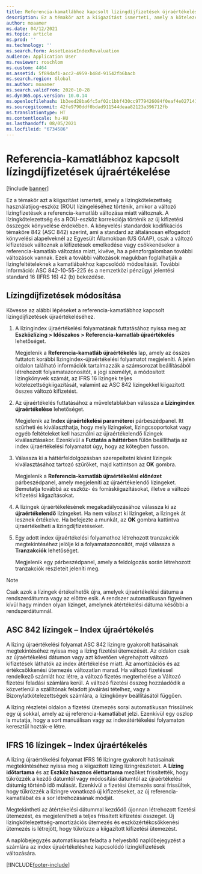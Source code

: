 ```yaml
---
title: Referencia-kamatlábhoz kapcsolt lízingdíjfizetések újraértékelése
description: Ez a témakör azt a kiigazítást ismerteti, amely a kötelezettség használatijog-eszköz (ROU) lízingeléséhez történik, amikor a változó lízingfizetések a referencia-kamatláb változása miatt változnak.
author: moaamer
ms.date: 04/12/2021
ms.topic: article
ms.prod: ''
ms.technology: ''
ms.search.form: AssetLeaseIndexRevaluation
audience: Application User
ms.reviewer: roschlom
ms.custom: 4464
ms.assetid: 5f89daf1-acc2-4959-b48d-91542fb6bacb
ms.search.region: Global
ms.author: moaamer
ms.search.validFrom: 2020-10-28
ms.dyn365.ops.version: 10.0.14
ms.openlocfilehash: 1b3eed28ba6fc5af02c1bbf430cc9779426084f0eaf4e027141bbdd18a70dde4
ms.sourcegitcommit: 42fe9790ddf0bdad911544deaa82123a396712fb
ms.translationtype: HT
ms.contentlocale: hu-HU
ms.lasthandoff: 08/05/2021
ms.locfileid: "6734586"
---
```

# <a name="revalue-lease-payments-that-are-linked-to-an-index-rate"></a>Referencia-kamatlábhoz kapcsolt lízingdíjfizetések újraértékelése

[!include [banner](../includes/banner.md)]

Ez a témakör azt a kiigazítást ismerteti, amely a lízingkötelezettség használatijog-eszköz (ROU) lízingeléséhez történik, amikor a változó lízingfizetések a referencia-kamatláb változása miatt változnak. A lízingkötelezettség és a ROU-eszköz korrekciója történik az új kifizetési összegek könyvelése érdekében. A könyvelési standardok kodifikációs témaköre 842 (ASC 842) szerint, ami a standard az általánosan elfogadott könyvelési alapelveknél az Egyesült Államokban (US GAAP), csak a változó kifizetések változnak a kifizetések emelkedése vagy csökkenésekor a referencia-kamatláb változása miatt, kivéve, ha a pénzforgalomban további változások vannak. Ezek a további változások magukban foglalhatják a lízingfeltételeknek a kamatlábakhoz kapcsolódó módosítását. További információ: ASC 842-10-55-225 és a nemzetközi pénzügyi jelentési standard 16 (IFRS 16) 42 (b) bekezdése.

## <a name="adjust-lease-payments"></a>Lízingdíjfizetések módosítása

Kövesse az alábbi lépéseket a referencia-kamatlábhoz kapcsolt lízingdíjfizetések újraértékeléséhez.

1. A lízingindex újraértékelési folyamatának futtatásához nyissa meg az **Eszközlízing \> Időszakos \> Referencia-kamatláb újraértékelés** lehetőséget.

    Megjelenik a **Referencia-kamatláb újraértékelés** lap, amely az összes futtatott korábbi lízingindex-újraértékelési folyamatot megjeleníti. A jelen oldalon található információk tartalmazzák a számsorozat beállításából létrehozott folyamatazonosítót, a jogi személyt, a módosított lízingkönyvek számát, az IFRS 16 lízingek teljes kötelezettségkiigazítását, valamint az ASC 842 lízingekkel kiigazított összes változó kifizetést.

2. Az újraértékelés futtatásához a műveletablakban válassza a **Lízingindex újraértékelése** lehetőséget.

    Megjelenik az **Index újraértékelési paraméterei** párbeszédpanel. Itt szűrheti és kiválaszthatja, hogy mely lízingeket, lízingcsoportokat vagy egyéb feltételeket kell használni az újraértékelendő lízingek kiválasztásakor. Ezenkívül a **Futtatás a háttérben** fülön beállíthatja az index újraértékelési folyamatot úgy, hogy az kötegben fusson.

4. Válassza ki a háttérfeldolgozásban szerepeltetni kívánt lízingek kiválasztásához tartozó szűrőket, majd kattintson az **OK** gombra.

    Megjelenik a **Referencia-kamatláb újraértékelési előnézet** párbeszédpanel, amely megjeleníti az újraértékelendő lízingeket. Bemutatja továbbá az eszköz- és forráskiigazításokat, illetve a változó kifizetési kiigazításokat.
    
5. A lízingek újraértékelésének megakadályozásához válassza ki az **újraértékelendő** lízingeket. Ha nem választ ki lízingeket, a lízingek át lesznek értékelve. Ha befejezte a munkát, az **OK** gombra kattintva újraértékelheti a lízingdíjfizetéseket.
6. Egy adott index újraértékelési folyamathoz létrehozott tranzakciók megtekintéséhez jelölje ki a folyamatazonosítót, majd válassza a **Tranzakciók** lehetőséget.

    Megjelenik egy párbeszédpanel, amely a feldolgozás során létrehozott tranzakciók részleteit jeleníti meg.

> [!NOTE]
> Csak azok a lízingek értékelhetők újra, amelyek újraértékelési dátuma a rendszerdátumra vagy az előttre esik. A rendszer automatikusan figyelmen kívül hagy minden olyan lízinget, amelynek átértékelési dátuma későbbi a rendszerdátumnál.

## <a name="asc-842-leases--index-revaluation"></a>ASC 842 lízingek – Index újraértékelés

A lízing újraértékelési folyamat ASC 842 lízingre gyakorolt hatásainak megtekintéséhez nyissa meg a lízing fizetési ütemezését. Az oldalon csak az újraértékelési dátumon vagy azt követően végrehajtott változó kifizetések láthatók az index átértékelése miatt. Az amortizációs és az értékcsökkenési ütemezés változatlan marad. Ha változó fizetéssel rendelkező számlát hoz létre, a változó fizetés megterhelése a Változó fizetési feladási számlára kerül. A változó fizetési összeg hozzáadódik a közvetlenül a szállítónak feladott jóváírási tételhez, vagy a Bizonylatkötelezettségek számlára, a lízingkönyv beállításától függően.

A lízing részletei oldalon a fizetési ütemezés sorai automatikusan frissülnek egy új sokkal, amely az új referencia-kamatlábat jelzi. Ezenkívül egy oszlop is mutatja, hogy a sort manuálisan vagy az indexátértékelési folyamaton keresztül hozták-e létre.

## <a name="ifrs-16-leases--index-revaluation"></a>IFRS 16 lízingek – Index újraértékelés

A lízing újraértékelési folyamat IFRS 16 lízingre gyakorolt hatásainak megtekintéséhez nyissa meg a kiigazított lízing lízingrészleteit. A **Lízing időtartama** és az **Eszköz hasznos élettartama** mezőket frissítették, hogy tükrözzék a kezdő dátumtól vagy módosítási dátumtól az újraértékelési dátumig történő idő múlását. Ezenkívül a fizetési ütemezés sorai frissültek, hogy tükrözzék a lízingre vonatkozó új kifizetéseket, az új referencia-kamatlábat és a sor létrehozásának módját.

Megtekintheti az átértékelési dátummal kezdődő újonnan létrehozott fizetési ütemezést, és megjelenítheti a teljes frissített kifizetési összeget. Új lízingkötelezettség-amortizációs ütemezés és eszközértékcsökkenési ütemezés is létrejött, hogy tükrözze a kiigazított kifizetési ütemezést.

A naplóbejegyzés automatikusan feladta a helyesbítő naplóbejegyzést a számlára az index újraértékeléshez kapcsolódó lízingkifizetések változására.


[!INCLUDE[footer-include](../../includes/footer-banner.md)]
